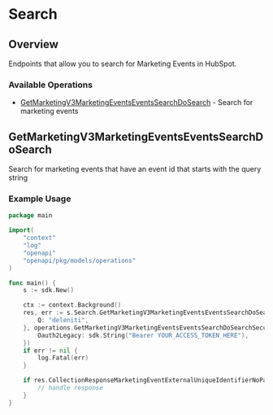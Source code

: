 # Search

## Overview

Endpoints that allow you to search for Marketing Events in HubSpot.

### Available Operations

* [GetMarketingV3MarketingEventsEventsSearchDoSearch](#getmarketingv3marketingeventseventssearchdosearch) - Search for marketing events

## GetMarketingV3MarketingEventsEventsSearchDoSearch

Search for marketing events that have an event id that starts with the query string

### Example Usage

```go
package main

import(
	"context"
	"log"
	"openapi"
	"openapi/pkg/models/operations"
)

func main() {
    s := sdk.New()

    ctx := context.Background()
    res, err := s.Search.GetMarketingV3MarketingEventsEventsSearchDoSearch(ctx, operations.GetMarketingV3MarketingEventsEventsSearchDoSearchRequest{
        Q: "deleniti",
    }, operations.GetMarketingV3MarketingEventsEventsSearchDoSearchSecurity{
        Oauth2Legacy: sdk.String("Bearer YOUR_ACCESS_TOKEN_HERE"),
    })
    if err != nil {
        log.Fatal(err)
    }

    if res.CollectionResponseMarketingEventExternalUniqueIdentifierNoPaging != nil {
        // handle response
    }
}
```
